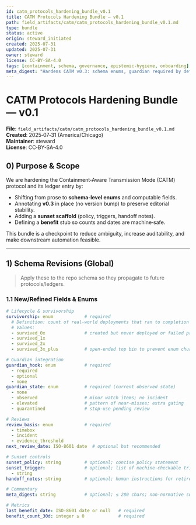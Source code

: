 ```yaml
---
id: catm_protocols_hardening_bundle_v0.1
title: CATM Protocols Hardening Bundle — v0.1
path: field_artifacts/catm/catm_protocols_hardening_bundle_v0.1.md
type: bundle
status: active
origin: steward_initiated
created: 2025-07-31
updated: 2025-07-31
owner: steward
license: CC-BY-SA-4.0
tags: [containment, schema, governance, epistemic-hygiene, onboarding]
meta_digest: "Hardens CATM v0.3: schema enums, guardian required by default, computable benefit, sunset hooks."
---
```


# CATM Protocols Hardening Bundle — v0.1

**File**: `field_artifacts/catm/catm_protocols_hardening_bundle_v0.1.md`  
**Created**: 2025‑07‑31 (America/Chicago)  
**Maintainer**: steward  
**License**: CC‑BY‑SA‑4.0

## 0) Purpose & Scope
We are hardening the Containment‑Aware Transmission Mode (CATM) protocol and its ledger entry by:
- Shifting from prose to **schema‑level enums** and computable fields.
- Annotating **v0.3** in place (no version bump) to preserve editorial stability.
- Adding a **sunset scaffold** (policy, triggers, handoff notes).
- Defining a **benefit** stub so counts and dates are machine‑safe.

This bundle is a checkpoint to reduce ambiguity, increase auditability, and make downstream automation feasible.

---

## 1) Schema Revisions (Global)

> Apply these to the repo schema so they propagate to future protocols/ledgers.

### 1.1 New/Refined Fields & Enums

```yaml
# Lifecycle & survivorship
survivorship: enum            # required
  # Definition: count of real‑world deployments that ran to completion without a containment breach.
  # Values:
  - survived_0x               # created but never deployed or failed pre‑deployment
  - survived_1x
  - survived_2x
  - survived_3x_plus          # open‑ended top bin to prevent enum churn

# Guardian integration
guardian_hook: enum           # required
  - required
  - optional
  - none
guardian_state: enum          # required (current observed state)
  - none
  - observed                  # minor watch items; no incident
  - elevated                  # pattern of near‑misses; extra gating
  - quarantined               # stop‑use pending review

# Reviews
review_basis: enum            # required
  - timebox
  - incident
  - evidence_threshold
next_review_date: ISO-8601 date  # optional but recommended

# Sunset controls
sunset_policy: string         # optional; concise policy statement
sunset_trigger:               # optional; list of machine‑checkable triggers
  - string
handoff_notes: string         # optional; human instructions for retirement/archival

# Commentary
meta_digest: string           # optional; ≤ 280 chars; non‑normative summary for humans

# Metrics
last_benefit_date: ISO-8601 date or null   # required
benefit_count_30d: integer ≥ 0             # required
